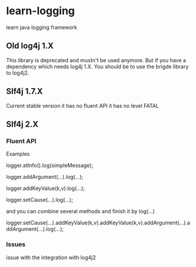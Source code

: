 # learn-logging
learn java logging framework

## Old log4j 1.X
This library is deprecated and mustn't be used anymore.
But if you have a dependency which needs log4j 1.X.
You should be to use the brigde library to log4j2.

## Slf4j 1.7.X
Current stable version
it has no fluent API
it has no level FATAL


## Slf4j 2.X
### Fluent API
Examples

logger.atInfo().log(simpleMessage);

logger.addArgument(...).log(...);

logger.addKeyValue(k,v).log(...);

logger.setCause(...).log(...);

and you can combine several methods and finish it by log(...)

logger.setCause(...).addKeyValue(k,v).addKeyValue(k,v).addArgument(...).addArgument(...).log(...);

### Issues
issue with the integration with log4j2

